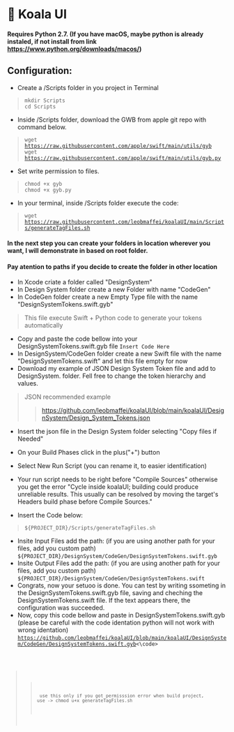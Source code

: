 # 🐨 Koala UI

#### Requires Python 2.7. (If you have macOS, maybe python is already instaled, if not install from link https://www.python.org/downloads/macos/)

## Configuration:
- Create a /Scripts folder in you project in Terminal<br>
> <code>mkdir Scripts</code><br>
> <code>cd Scripts</code><br>
- Inside /Scripts folder, download the GWB from apple git repo with command below.<br>
> <code>wget https://raw.githubusercontent.com/apple/swift/main/utils/gyb</code><br>
> <code>wget https://raw.githubusercontent.com/apple/swift/main/utils/gyb.py</code><br>
- Set write permission to files.<br>
> <code>chmod +x gyb</code><br>
> <code>chmod +x gyb.py</code>

- In your terminal, inside /Scripts folder execute the code:
> <code>wget https://raw.githubusercontent.com/leobmaffei/koalaUI/main/Scripts/generateTagFiles.sh</code><br>
#### In the next step you can create your folders in location wherever you want, I will demonstrate in based on root folder.
#### Pay atention to paths if you decide to create the folder in other location
- In Xcode criate a folder called "DesignSystem"
- In Design System folder create a new Folder with name "CodeGen"
- In CodeGen folder create a new Empty Type file with the name "DesignSystemTokens.swift.gyb"
> This file execute Swift + Python code to generate your tokens automatically
- Copy and paste the code bellow into your DesignSystemTokens.swift.gyb file
<code>Insert Code Here</code>
- In DesignSystem/CodeGen folder create a new Swift file with the name "DesignSystemTokens.swift" and let this file empty for now
- Download my example of JSON Design System Token file and add to DesignSystem. folder. Fell free to change the token hierarchy and values.
> JSON recommended example
> > https://github.com/leobmaffei/koalaUI/blob/main/koalaUI/DesignSystem/Design_System_Tokens.json
- Insert the json file in the Design System folder selecting "Copy files if Needed"

- On your Build Phases click in the plus("+") button
- Select New Run Script (you can rename it, to easier identification)
- Your run script needs to be right before "Compile Sources" otherwise you get the error "Cycle inside koalaUI; building could produce unreliable results. This usually can be resolved by moving the target's Headers build phase before Compile Sources."
- Insert the Code below:
> <code>${PROJECT_DIR}/Scripts/generateTagFiles.sh</code>
- Insite Input Files add the path: (if you are using another path for your files, add you custom path)
<code>${PROJECT_DIR}/DesignSystem/CodeGen/DesignSystemTokens.swift.gyb</code>
- Insite Output Files add the path: (if you are using another path for your files, add you custom path)
<code>${PROJECT_DIR}/DesignSystem/CodeGen/DesignSystemTokens.swift</code>
- Congrats, now your setuoo is done. You can test by writing ssometing in the DesignSystemTokens.swift.gyb file, saving and cheching the DesignSystemTokens.swift file. If the text appears there, the configuration was succeeded.
- Now, copy this code bellow and paste in DesignSystemTokens.swift.gyb (please be careful with the code identation python will not work with wrong identation)
<code>https://github.com/leobmaffei/koalaUI/blob/main/koalaUI/DesignSystem/CodeGen/DesignSystemTokens.swift.gyb<\code>




>> <code> use this only if you got permisssion error when build project, use -> chmod u+x generateTagFiles.sh</code><br>

